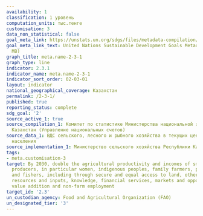 ```yaml
---
availability: 1
classification: 1 уровень
computation_units: тыс.тенге
customisation: 3
data_non_statistical: false
goal_meta_link: https://unstats.un.org/sdgs/files/metadata-compilation/Metadata-Goal-2.pdf
goal_meta_link_text: United Nations Sustainable Development Goals Metadata (PDF 4.0
  MB)
graph_title: meta.name-2-3-1
graph_type: line
indicator: 2.3.1
indicator_name: meta.name-2-3-1
indicator_sort_order: 02-03-01
layout: indicator
national_geographical_coverage: Казахстан
permalink: /2-3-1/
published: true
reporting_status: complete
sdg_goal: '2'
source_active_1: true
source_compilation_1: Комитет по статистике Министерства национальной экономики Республики
  Казахстан (Управление национальных счетов)
source_data_1: ВДС сельского, лесного и рыбного хозяйства в текущих ценах, численность
  населения
source_implementation_1: Министерство сельского хозяйства Республики Казахстан
tags:
- meta.customisation-3
target: By 2030, double the agricultural productivity and incomes of small-scale food
  producers, in particular women, indigenous peoples, family farmers, pastoralists
  and fishers, including through secure and equal access to land, other productive
  resources and inputs, knowledge, financial services, markets and opportunities for
  value addition and non-farm employment
target_id: '2.3'
un_custodian_agency: Food and Agricultural Organization (FAO)
un_designated_tier: '3'
---
```

